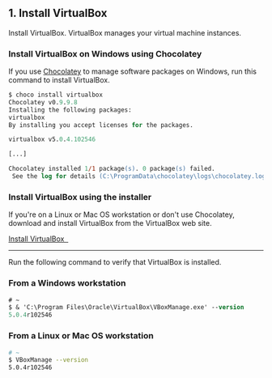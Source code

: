 ## 1. Install VirtualBox

Install VirtualBox. VirtualBox manages your virtual machine instances.

### Install VirtualBox on Windows using Chocolatey

If you use [Chocolatey](https://chocolatey.org) to manage software packages on Windows, run this command to install VirtualBox.

```ps
$ choco install virtualbox
Chocolatey v0.9.9.8
Installing the following packages:
virtualbox
By installing you accept licenses for the packages.

virtualbox v5.0.4.102546

[...]

Chocolatey installed 1/1 package(s). 0 package(s) failed.
 See the log for details (C:\ProgramData\chocolatey\logs\chocolatey.log).
```

### Install VirtualBox using the installer

If you're on a Linux or Mac OS workstation or don't use Chocolatey, download and install VirtualBox from the VirtualBox web site.

<a class='accent-button radius' href='https://www.virtualbox.org/wiki/Downloads' target='_blank'>Install VirtualBox&nbsp;&nbsp;<i class='fa fa-external-link'></i></a>

<hr>

Run the following command to verify that VirtualBox is installed.

### From a Windows workstation

```ps
# ~
$ & 'C:\Program Files\Oracle\VirtualBox\VBoxManage.exe' --version
5.0.4r102546
```

### From a Linux or Mac OS workstation

```bash
# ~
$ VBoxManage --version
5.0.4r102546
```
